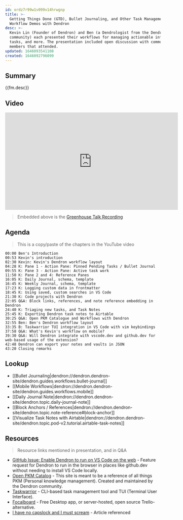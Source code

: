 ```yaml
---
id: ordz7r99w1v099v14hrwgnp
title: >-
  Getting Things Done (GTD), Bullet Journaling, and Other Task Management
  Workflow Demos with Dendron
desc: >-
  Kevin Lin (Founder of Dendron) and Ben (a Dendrologist from the Dendron
  community) each presented their workflows for managing actionable information,
  tasks, and more. The presentation included open discussion with community
  members that attended.
updated: 1646093541108
created: 1646092796099
---
```


## Summary

{{fm.desc}}

## Video

<iframe width="560" height="315" src="https://www.youtube-nocookie.com/embed/zifvgJ0Ws88" title="YouTube video player" frameborder="0" allow="accelerometer; autoplay; clipboard-write; encrypted-media; gyroscope; picture-in-picture" allowfullscreen></iframe>

> Embedded above is the [Greenhouse Talk Recording](https://www.youtube.com/watch?v=zifvgJ0Ws88)


## Agenda

> This is a copy/paste of the chapters in the YouTube video

```
00:00 Ben's Introduction
00:53 Kevin's introduction
02:30 Kevin: Kevin's Dendron workflow layout
04:28 K: Pane 1 - Action Pane: Pinned Pending Tasks / Bullet Journal
09:55 K: Pane 3 - Action Pane: Active task work
11:50 K: Pane 2 and 4: Reference Panes
16:05 K: Daily Journal, schema, template
16:45 K: Weekly Journal, schema, template
17:23 K: Logging custom data in frontmatter
18:45 K: Using saved, custom searches in VS Code
21:30 K: Code projects with Dendron
22:05 Q&A: Block links, references, and note reference embedding in Dendron
24:40 K: Triaging new tasks, and Task Notes
25:45 K: Exporting Dendron task notes to Airtable
30:25 Q&A: Open PKM Catalogue and Workflows with Dendron
32:55 Ben: Ben's Dendron workflow layout
33:35 B: Taskwarrior TUI integration in VS Code with vim keybindings
37:58 Q&A: What's Kevin's workflow on mobile? 
39:30 Q&A: Will Dendron integrate with vscode.dev and github.dev for web-based usage of the extension?
42:48 Dendron can export your notes and vaults in JSON
43:20 Closing remarks
```

## Lookup

- [[Bullet Journaling|dendron://dendron.dendron-site/dendron.guides.workflows.bullet-journal]]
- [[Mobile Workflows|dendron://dendron.dendron-site/dendron.guides.workflows.mobile]]
- [[Daily Journal Note|dendron://dendron.dendron-site/dendron.topic.daily-journal-note]]
- [[Block Anchors / References|dendron://dendron.dendron-site/dendron.topic.note-reference#block-anchor]]
- [[Visualize Task Notes with Airtable|dendron://dendron.dendron-site/dendron.topic.pod-v2.tutorial.airtable-task-notes]]

## Resources

> Resource links mentioned in presentation, and in Q&A 

- [GitHub Issue: Enable Dendron to run on VS Code on the web](https://github.com/dendronhq/dendron/issues/1777) - Feature request for Dendron to run in the browser in places like github.dev without needing to install VS Code locally.
- [Open PKM Catalog](https://pkm.dendron.so/) - This site is meant to be a reference of all things PKM (Personal knowledge management). Created and maintained by the Dendron community.
- [Taskwarrior](https://github.com/GothenburgBitFactory/taskwarrior) - CLI-based task management tool and TUI (Terminal User Interface).
- [Focalboard](https://github.com/mattermost/focalboard) - Free Desktop app, or server-hosted, open source Trello-alternative.
- [I have no capslock and I must scream](https://memex.marginalia.nu/log/48-i-have-no-capslock.gmi) - Article referenced